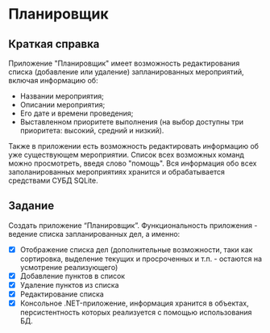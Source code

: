 ﻿# Планировщик
## Краткая справка
Приложение "Планировщик" имеет возможность редактирования списка (добавление или удаление) запланированных мероприятий, включая информацию об:

* Названии мероприятия;
* Описании мероприятия;
* Его дате и времени проведения;
* Выставленном приоритете выполнения (на выбор доступны три приоритета: высокий, средний и низкий).

Также в приложении есть возможность редактировать информацию об уже существующем мероприятии.
Список всех возможных команд можно просмотреть, введя слово "помощь".
Вся информация обо всех заполанированных мероприятиях хранится и обрабатывается средствами СУБД SQLite.

## Задание
Создать приложение “Планировщик”. Функциональность приложения - ведение списка запланированных дел, а именно:
- [x] Отображение списка дел (дополнительные возможности, таки как сортировка, выделение текущих и просроченных и т.п. - остаются на усмотрение реализующего)
- [x] Добавление пунктов в список
- [x] Удаление пунктов из списка
- [x] Редактирование списка
- [x] Консольное .NET-приложение, информация хранится в объектах, персистентность которых реализуется с помощью использования БД.
